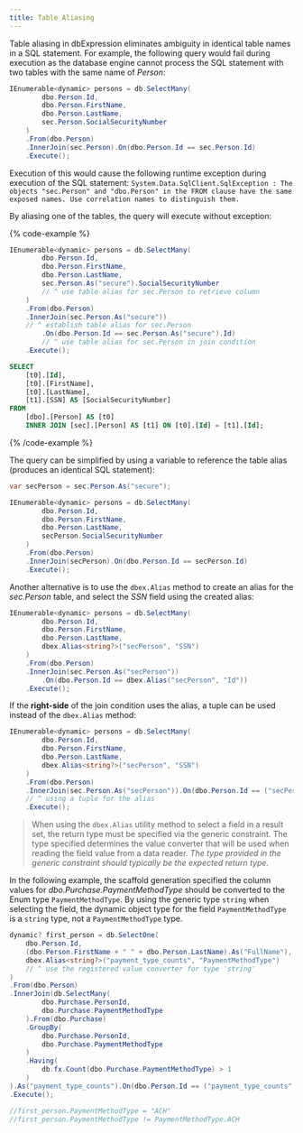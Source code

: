 ```yaml
---
title: Table Aliasing
---
```


Table aliasing in dbExpression eliminates ambiguity in identical table names in a SQL statement.  For example, the following 
query would fail during execution as the database engine cannot process the SQL statement with two tables with the same name of *Person*:

```csharp
IEnumerable<dynamic> persons = db.SelectMany(
        dbo.Person.Id,
        dbo.Person.FirstName,
        dbo.Person.LastName,
        sec.Person.SocialSecurityNumber
    )
    .From(dbo.Person)
    .InnerJoin(sec.Person).On(dbo.Person.Id == sec.Person.Id)
    .Execute();
```

Execution of this would cause the following runtime exception during execution of the SQL statement:  `System.Data.SqlClient.SqlException : The objects "sec.Person" and "dbo.Person" in the FROM clause have the same exposed names. Use correlation names to distinguish them.`

By aliasing one of the tables, the query will execute without exception:

{% code-example %}
```csharp
IEnumerable<dynamic> persons = db.SelectMany(
        dbo.Person.Id,
        dbo.Person.FirstName,
        dbo.Person.LastName,
        sec.Person.As("secure").SocialSecurityNumber 
		// ^ use table alias for sec.Person to retrieve column
    )
    .From(dbo.Person)
    .InnerJoin(sec.Person.As("secure")) 
	// ^ establish table alias for sec.Person
        .On(dbo.Person.Id == sec.Person.As("secure").Id)  
		// ^ use table alias for sec.Person in join condition
    .Execute();
```
```sql
SELECT
    [t0].[Id],
    [t0].[FirstName],
    [t0].[LastName],
    [t1].[SSN] AS [SocialSecurityNumber]
FROM
    [dbo].[Person] AS [t0]
    INNER JOIN [sec].[Person] AS [t1] ON [t0].[Id] = [t1].[Id];
```
{% /code-example %}

The query can be simplified by using a variable to reference the table alias (produces an identical SQL statement):
```csharp
var secPerson = sec.Person.As("secure");

IEnumerable<dynamic> persons = db.SelectMany(
        dbo.Person.Id,
        dbo.Person.FirstName,
        dbo.Person.LastName,
        secPerson.SocialSecurityNumber
    )
    .From(dbo.Person)
    .InnerJoin(secPerson).On(dbo.Person.Id == secPerson.Id)
    .Execute();
```
Another alternative is to use the `dbex.Alias` method to create an alias for the *sec.Person* table, and select the *SSN* field using the created alias:
```csharp
IEnumerable<dynamic> persons = db.SelectMany(
        dbo.Person.Id,
        dbo.Person.FirstName,
        dbo.Person.LastName,
        dbex.Alias<string?>("secPerson", "SSN")
    )
    .From(dbo.Person)
    .InnerJoin(sec.Person.As("secPerson"))
        .On(dbo.Person.Id == dbex.Alias("secPerson", "Id"))
    .Execute();
```
If the **right-side** of the join condition uses the alias, a tuple can be used instead of the `dbex.Alias` method:
```csharp
IEnumerable<dynamic> persons = db.SelectMany(
        dbo.Person.Id,
        dbo.Person.FirstName,
        dbo.Person.LastName,
        dbex.Alias<string?>("secPerson", "SSN")
    )
    .From(dbo.Person)
    .InnerJoin(sec.Person.As("secPerson")).On(dbo.Person.Id == ("secPerson", "Id")) 
	// ^ using a tuple for the alias
    .Execute();
```
> When using the `dbex.Alias` utility method to select a field in a result set, the return type must be specified via the generic constraint.  The type specified determines the value converter that will be used when reading the field value from a data reader. *The type provided in the generic constraint should typically be the expected return type.*

In the following example, the scaffold generation specified the column values for *dbo.Purchase.PaymentMethodType* should be converted to the Enum type `PaymentMethodType`.  By using the generic type `string` when selecting the field, the dynamic object type for the field `PaymentMethodType` is a `string` type, not a `PaymentMethodType` type.
```csharp
dynamic? first_person = db.SelectOne(
    dbo.Person.Id,
    (dbo.Person.FirstName + " " + dbo.Person.LastName).As("FullName"),
    dbex.Alias<string?>("payment_type_counts", "PaymentMethodType") 
	// ^ use the registered value converter for type 'string'
)
.From(dbo.Person)
.InnerJoin(db.SelectMany(
        dbo.Purchase.PersonId,
        dbo.Purchase.PaymentMethodType
    ).From(dbo.Purchase)
    .GroupBy(
        dbo.Purchase.PersonId,
        dbo.Purchase.PaymentMethodType
    )
    .Having(
        db.fx.Count(dbo.Purchase.PaymentMethodType) > 1
    )
).As("payment_type_counts").On(dbo.Person.Id == ("payment_type_counts", "PersonId"))
.Execute();

//first_person.PaymentMethodType = "ACH"
//first_person.PaymentMethodType != PaymentMethodType.ACH
```